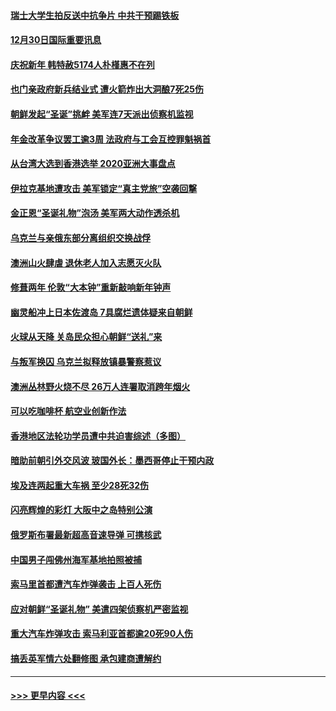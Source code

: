 #### [瑞士大学生拍反送中抗争片 中共干预踢铁板](../pages/prog202/a102740798.md?t=12302044) 
#### [12月30日国际重要讯息](../pages/prog202/a102740774.md?t=12302044) 
#### [庆祝新年 韩特赦5174人朴槿惠不在列](../pages/prog202/a102740710.md?t=12302044) 
#### [也门亲政府新兵结业式 遭火箭炸出大洞酿7死25伤](../pages/prog202/a102740619.md?t=12302044) 
#### [朝鲜发起“圣诞”挑衅 美军连7天派出侦察机监视](../pages/prog202/a102740546.md?t=12302044) 
#### [年金改革争议罢工逾3周 法政府与工会互控罪魁祸首](../pages/prog202/a102740462.md?t=12302044) 
#### [从台湾大选到香港选举 2020亚洲大事盘点](../pages/prog202/a102740391.md?t=12302044) 
#### [伊拉克基地遭攻击 美军锁定“真主党旅”空袭回撃](../pages/prog202/a102740343.md?t=12302044) 
#### [金正恩“圣诞礼物”泡汤 美军两大动作透杀机](../pages/prog202/a102740338.md?t=12302044) 
#### [乌克兰与亲俄东部分离组织交换战俘](../pages/prog202/a102740246.md?t=12302044) 
#### [澳洲山火肆虐 退休老人加入志愿灭火队](../pages/prog202/a102740180.md?t=12302044) 
#### [修葺两年 伦敦“大本钟”重新敲响新年钟声](../pages/prog202/a102740157.md?t=12302044) 
#### [幽灵船冲上日本佐渡岛 7具腐烂遗体疑来自朝鲜](../pages/prog202/a102740003.md?t=12302044) 
#### [火球从天降 关岛民众担心朝鲜“送礼”来](../pages/prog202/a102739991.md?t=12302044) 
#### [与叛军换囚 乌克兰拟释放镇暴警察惹议](../pages/prog202/a102739941.md?t=12302044) 
#### [澳洲丛林野火烧不尽 26万人连署取消跨年烟火](../pages/prog202/a102739948.md?t=12302044) 
#### [可以吃咖啡杯 航空业创新作法](../pages/prog202/a102739933.md?t=12302044) 
#### [香港地区法轮功学员遭中共迫害综述（多图）](../pages/prog202/a102739910.md?t=12302044) 
#### [暗助前朝引外交风波 玻国外长：墨西哥停止干预内政](../pages/prog202/a102739899.md?t=12302044) 
#### [埃及连两起重大车祸 至少28死32伤](../pages/prog202/a102739832.md?t=12302044) 
#### [闪亮辉煌的彩灯 大阪中之岛特别公演](../pages/prog202/a102739611.md?t=12302044) 
#### [俄罗斯布署最新超高音速导弹 可携核武](../pages/prog202/a102739538.md?t=12302044) 
#### [中国男子闯佛州海军基地拍照被捕](../pages/prog202/a102739515.md?t=12302044) 
#### [索马里首都遭汽车炸弹袭击 上百人死伤](../pages/prog202/a102739504.md?t=12302044) 
#### [应对朝鲜“圣诞礼物” 美遣四架侦察机严密监视](../pages/prog202/a102739495.md?t=12302044) 
#### [重大汽车炸弹攻击 索马利亚首都逾20死90人伤](../pages/prog202/a102739413.md?t=12302044) 
#### [搞丢英军情六处翻修图 承包建商遭解约](../pages/prog202/a102739401.md?t=12302044) 

----
#### [ >>> 更早内容 <<< ](../indexes/prog202-earlier.md)
